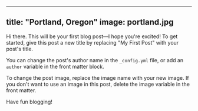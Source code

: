 
---
title: "Portland, Oregon"
image: portland.jpg
---

Hi there. This will be your first blog post&mdash;I hope you're excited! To get started, give this post a new title by replacing "My First Post" with your post's title. 

You can change the post's author name in the `_config.yml` file, or add an `author` variable in the front matter block. 

To change the post image, replace the image name with your new image. If you don't want to use an image in this post, delete the image variable in the front matter.

Have fun blogging!
